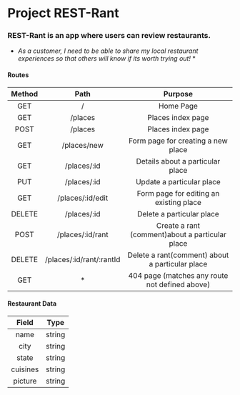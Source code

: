 # Project REST-Rant

### REST-Rant is an app where users can review restaurants.

* *As a customer, I need to be able to share my local restaurant experiences so that others will know if its worth trying out!* * 

#### Routes

| Method    | Path                    | Purpose                                        |
|:---------:|:-----------------------:|:----------------------------------------------:|
|  GET      |    /                    | Home Page                                      |
|  GET      |  /places                | Places index page                              |
|  POST     | /places                 | Places index page                              |
|  GET      | /places/new             | Form page for creating a new place             |
| GET       | /places/:id             | Details about a particular place               |
| PUT       | /places/:id             | Update a particular place                      |
| GET       | /places/:id/edit        | Form page for editing an existing place        |
| DELETE    | /places/:id             | Delete a particular place                      |
| POST      | /places/:id/rant        | Create a rant (comment)about a particular place|
| DELETE    | /places/:id/rant/:rantId| Delete a rant(comment) about a particular place|
| GET       |          *              | 404 page (matches any route not defined above) |


#### Restaurant Data

| Field     | Type          | 
|:---------:|:-------------:|
|  name     |   string      | 
|  city     |   string      | 
|  state    |   string      | 
|  cuisines |   string      | 
|  picture  |   string      | 
